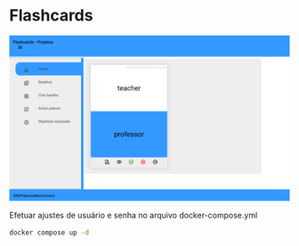 # Flashcards

![flashcards](static/flashcardsProjeto.png)

Efetuar ajustes de usuário e senha no arquivo docker-compose.yml

```bash
docker compose up -d 
```